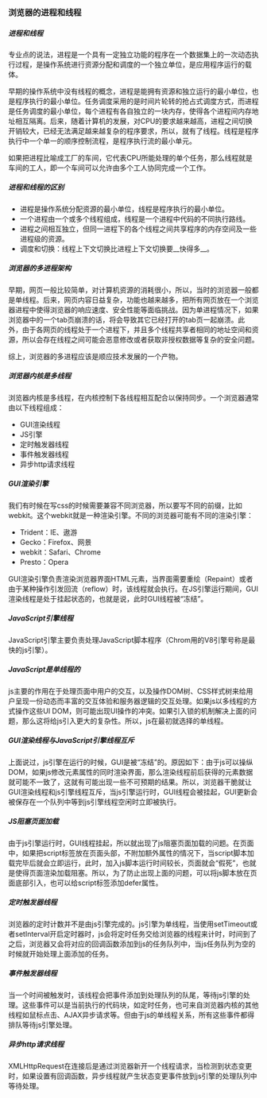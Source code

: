 ### 浏览器的进程和线程

##### 进程和线程

专业点的说法，进程是一个具有一定独立功能的程序在一个数据集上的一次动态执行过程，是操作系统进行资源分配和调度的一个独立单位，是应用程序运行的载体。

早期的操作系统中没有线程的概念，进程是能拥有资源和独立运行的最小单位，也是程序执行的最小单位。任务调度采用的是时间片轮转的抢占式调度方式，而进程是任务调度的最小单位，每个进程有各自独立的一块内存，使得各个进程间内存地址相互隔离。后来，随着计算机的发展，对CPU的要求越来越高，进程之间切换开销较大，已经无法满足越来越复杂的程序要求，所以，就有了线程。线程是程序执行中一个单一的顺序控制流程，是程序执行流的最小单元。

如果把进程比喻成工厂的车间，它代表CPU所能处理的单个任务，那么线程就是车间的工人，即一个车间可以允许由多个工人协同完成一个工作。

##### 进程和线程的区别

* 进程是操作系统分配资源的最小单位，线程是程序执行的最小单位。
* 一个进程由一个或多个线程组成，线程是一个进程中代码的不同执行路线。
* 进程之间相互独立，但同一进程下的各个线程之间共享程序的内存空间及一些进程级的资源。
* 调度和切换：线程上下文切换比进程上下文切换要__快得多__。

##### 浏览器的多进程架构

早期，网页一般比较简单，对计算机资源的消耗很小，所以，当时的浏览器一般都是单线程。后来，网页内容日益复杂，功能也越来越多，把所有网页放在一个浏览器进程中使得浏览器的响应速度、安全性能等面临挑战。因为单进程情况下，如果浏览器中的一个tab页崩溃的话，将会导致其它已经打开的tab页一起崩溃。此外，由于各网页的线程处于一个进程下，并且多个线程共享者相同的地址空间和资源，所以会存在线程之间可能会恶意修改或者获取非授权数据等复杂的安全问题。

综上，浏览器的多进程应该是顺应技术发展的一个产物。

##### 浏览器内核是多线程

浏览器内核是多线程，在内核控制下各线程相互配合以保持同步。一个浏览器通常由以下线程组成：

* GUI渲染线程
* JS引擎
* 定时触发器线程
* 事件触发器线程
* 异步http请求线程

##### GUI渲染引擎

我们有时候在写css的时候需要兼容不同浏览器，所以要写不同的前缀，比如webkit。这个webkit就是一种渲染引擎。不同的浏览器可能有不同的渲染引擎：

* Trident：IE、遨游
* Gecko：Firefox、网景
* webkit：Safari、Chrome
* Presto：Opera

GUI渲染引擎负责渲染浏览器界面HTML元素，当界面需要重绘（Repaint）或者由于某种操作引发回流（reflow）时，该线程就会执行。在JS引擎运行期间，GUI渲染线程是处于挂起状态的，也就是说，此时GUI线程被“冻结”。

##### JavaScript引擎线程

JavaScript引擎主要负责处理JavaScript脚本程序（Chrom用的V8引擎号称是最快的js引擎）。

##### JavaScript是单线程的

js主要的作用在于处理页面中用户的交互，以及操作DOM树、CSS样式树来给用户呈现一份动态而丰富的交互体验和服务器逻辑的交互处理。如果js以多线程的方式操作这些UI DOM，则可能出现UI操作的冲突。如果引入锁的机制解决上面的问题，那么这将给js引入更大的复杂性。所以，js在最初就选择的单线程。

##### GUI渲染线程与JavaScript引擎线程互斥

上面说过，js引擎在运行的时候，GUI是被“冻结”的。原因如下：由于js可以操纵DOM，如果js修改元素属性的同时渲染界面，那么渲染线程前后获得的元素数据就可能不一致了，这就有可能出现一些不可预期的结果。所以，浏览器干脆就让GUI渲染线程和js引擎线程互斥，当js引擎运行时，GUI线程会被挂起，GUI更新会被保存在一个队列中等到js引擎线程空闲时立即被执行。

##### JS阻塞页面加载

由于js引擎运行时，GUI线程挂起，所以就出现了js阻塞页面加载的问题。在页面中，如果把script标签放在页面头部，不附加额外属性的情况下，当script脚本加载完毕后就会立即运行，此时，加入js脚本运行时间较长，页面就会“假死”，也就是使得页面渲染加载阻塞。所以，为了防止出现上面的问题，可以将js脚本放在页面底部引入，也可以给script标签添加defer属性。

##### 定时触发器线程

浏览器的定时计数并不是由js引擎完成的。js引擎为单线程，当使用setTimeout或者setInterval开启定时器时，js会将定时任务交给浏览器的线程来计时，时间到了之后，浏览器又会将对应的回调函数添加到js的任务队列中，当js任务队列为空的时候就开始处理上面添加的任务。

##### 事件触发器线程

当一个时间被触发时，该线程会把事件添加到处理队列的队尾，等待js引擎的处理。这些事件可以是当前执行的代码块，如定时任务，也可来自浏览器内核的其他线程如鼠标点击、AJAX异步请求等。但由于js的单线程关系，所有这些事件都得排队等待js引擎处理。

##### 异步http请求线程

XMLHttpRequest在连接后是通过浏览器新开一个线程请求，当检测到状态变更时，如果设置有回调函数，异步线程就产生状态变更事件放到js引擎的处理队列中等待处理。







